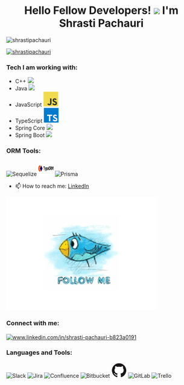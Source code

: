 <h1 align="center">Hello Fellow Developers! <img src="https://raw.githubusercontent.com/MartinHeinz/MartinHeinz/master/wave.gif" width="50px"> I'm Shrasti Pachauri</h1>

<p align="left"> <img src="https://komarev.com/ghpvc/?username=shrastipachauri&label=Profile%20views&color=0e75b6&style=flat" alt="shrastipachauri" /> </p>

<p align="left"> <a href="https://github.com/ryo-ma/github-profile-trophy" width="50px"><img src="https://github-profile-trophy.vercel.app/?username=shrastipachauri" alt="shrastipachauri" /></a> </p>

### Tech I am working with:
- C++ <img width='32px' src='https://raw.githubusercontent.com/rahulbanerjee26/githubAboutMeGenerator/main/icons/cpp.svg'> 
- Java <img width='70px' src='https://user-images.githubusercontent.com/77975418/135342048-728293fd-46fc-4238-821d-9084a316fadb.png'>
- JavaScript <img width='40px' src='https://raw.githubusercontent.com/devicons/devicon/master/icons/javascript/javascript-original.svg'>
- TypeScript <img width='40px' src='https://raw.githubusercontent.com/devicons/devicon/master/icons/typescript/typescript-original.svg'>
- Spring Core <img width='40px' src='https://www.vectorlogo.zone/logos/springio/springio-icon.svg'>
- Spring Boot <img width='40px' src='https://www.vectorlogo.zone/logos/springio/springio-icon.svg'>


 ### ORM Tools:
<p align="left">
<img src="https://sequelize.org/master/image/cover.png" alt="Sequelize" width="40" height="40" />
<img src="https://raw.githubusercontent.com/typeorm/typeorm/master/resources/logo_big.png" alt="TypeORM" width="40" height="40" />
<img src="https://www.prisma.io/images/prisma-logo.svg" alt="Prisma" width="40" height="40" />
</p>

- 📫 How to reach me: [LinkedIn](https://www.linkedin.com/in/shrasti-pachauri666/)

![Alt Text](https://github.com/ShrastiPachauri/ShrastiPachauri/blob/main/bird%20of%20twitter.gif)

### Connect with me:
<p align="left">
  <a href="https://www.linkedin.com/in/shrasti-pachauri666/" target="blank"><img align="center" src="https://cdn.jsdelivr.net/npm/simple-icons@3.0.1/icons/linkedin.svg" alt="www.linkedin.com/in/shrasti-pachauri-b823a0191" height="30" width="40" /></a>
</p>

### Languages and Tools:
<p align="left">
  <img src="https://raw.githubusercontent.com/simple-icons/simple-icons/develop/icons/slack.svg" alt="Slack" width="40" height="40" />
  <img src="https://www.vectorlogo.zone/logos/jira/jira-icon.svg" alt="Jira" width="40" height="40" />
  <img src="https://cdn.worldvectorlogo.com/logos/confluence-1.svg" alt="Confluence" width="40" height="40" />
  <img src="https://www.vectorlogo.zone/logos/bitbucket/bitbucket-icon.svg" alt="Bitbucket" width="40" height="40" />
  <img src="https://github.com/devicons/devicon/blob/master/icons/github/github-original.svg" alt="GitHub" width="40" height="40" />
  <img src="https://www.vectorlogo.zone/logos/gitlab/gitlab-icon.svg" alt="GitLab" width="40" height="40" />
  <img src="https://cdn.worldvectorlogo.com/logos/trello-1.svg" alt="Trello" width="40" height="40" />
</p>
